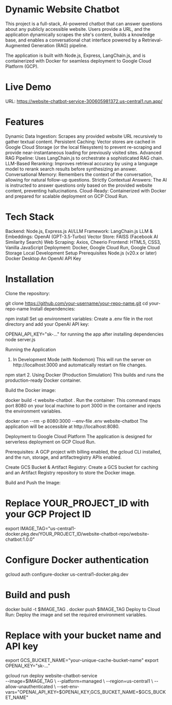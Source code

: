 # Dynamic Website Chatbot
This project is a full-stack, AI-powered chatbot that can answer questions about any publicly accessible website. Users provide a URL, and the application dynamically scrapes the site's content, builds a knowledge base, and enables a conversational chat interface powered by a Retrieval-Augmented Generation (RAG) pipeline.

The application is built with Node.js, Express, LangChain.js, and is containerized with Docker for seamless deployment to Google Cloud Platform (GCP).

# Live Demo
URL: https://website-chatbot-service-300605981372.us-central1.run.app/


# Features
Dynamic Data Ingestion: Scrapes any provided website URL recursively to gather textual content.
Persistent Caching: Vector stores are cached in Google Cloud Storage (or the local filesystem) to prevent re-scraping and provide near-instantaneous loading for previously visited sites.
Advanced RAG Pipeline: Uses LangChain.js to orchestrate a sophisticated RAG chain.
LLM-Based Reranking: Improves retrieval accuracy by using a language model to rerank search results before synthesizing an answer.
Conversational Memory: Remembers the context of the conversation, allowing for natural follow-up questions.
Strictly Contextual Answers: The AI is instructed to answer questions only based on the provided website content, preventing hallucinations.
Cloud-Ready: Containerized with Docker and prepared for scalable deployment on GCP Cloud Run.
# Tech Stack
Backend: Node.js, Express.js
AI/LLM Framework: LangChain.js
LLM & Embeddings: OpenAI (GPT-3.5-Turbo)
Vector Store: FAISS (Facebook AI Similarity Search)
Web Scraping: Axios, Cheerio
Frontend: HTML5, CSS3, Vanilla JavaScript
Deployment: Docker, Google Cloud Run, Google Cloud Storage
Local Development Setup
Prerequisites
Node.js (v20.x or later)
Docker Desktop
An OpenAI API Key
# Installation
Clone the repository:

git clone https://github.com/your-username/your-repo-name.git
cd your-repo-name
Install dependencies:

npm install
Set up environment variables:
Create a .env file in the root directory and add your OpenAI API key:

OPENAI_API_KEY="sk-..."
for running the app after installing dependencies
node server.js

Running the Application
1. In Development Mode (with Nodemon)
This will run the server on http://localhost:3000 and automatically restart on file changes.

npm start
2. Using Docker (Production Simulation)
This builds and runs the production-ready Docker container.

Build the Docker image:

docker build -t website-chatbot .
Run the container:
This command maps port 8080 on your local machine to port 3000 in the container and injects the environment variables.

docker run --rm -p 8080:3000 --env-file .env website-chatbot
The application will be accessible at http://localhost:8080.

Deployment to Google Cloud Platform
The application is designed for serverless deployment on GCP Cloud Run.

Prerequisites: A GCP project with billing enabled, the gcloud CLI installed, and the run, storage, and artifactregistry APIs enabled.

Create GCS Bucket & Artifact Registry: Create a GCS bucket for caching and an Artifact Registry repository to store the Docker image.

Build and Push the Image:

# Replace YOUR_PROJECT_ID with your GCP Project ID
export IMAGE_TAG="us-central1-docker.pkg.dev/YOUR_PROJECT_ID/website-chatbot-repo/website-chatbot:1.0.0"

# Configure Docker authentication
gcloud auth configure-docker us-central1-docker.pkg.dev

# Build and push
docker build -t $IMAGE_TAG .
docker push $IMAGE_TAG
Deploy to Cloud Run:
Deploy the image and set the required environment variables.

# Replace with your bucket name and API key
export GCS_BUCKET_NAME="your-unique-cache-bucket-name"
export OPENAI_KEY="sk-..."

gcloud run deploy website-chatbot-service \
  --image=$IMAGE_TAG \
  --platform=managed \
  --region=us-central1 \
  --allow-unauthenticated \
  --set-env-vars="OPENAI_API_KEY=$OPENAI_KEY,GCS_BUCKET_NAME=$GCS_BUCKET_NAME"
